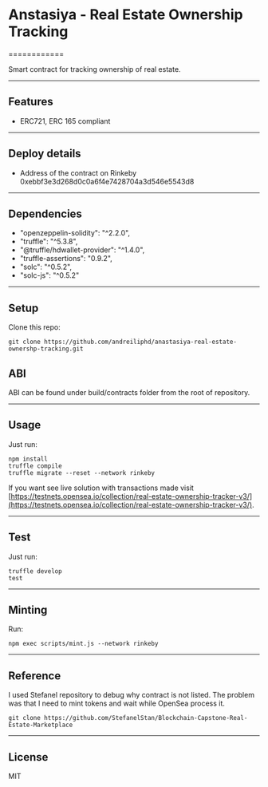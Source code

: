# Anstasiya - Real Estate Ownership Tracking

============

Smart contract for tracking ownership of real estate.

---

## Features
- ERC721, ERC 165 compliant
---


## Deploy details
- Address of the contract on Rinkeby 0xebbf3e3d268d0c0a6f4e7428704a3d546e5543d8
---

## Dependencies

- "openzeppelin-solidity": "^2.2.0",
- "truffle": "^5.3.8",
- "@truffle/hdwallet-provider": "^1.4.0",
- "truffle-assertions": "0.9.2",
- "solc": "^0.5.2",
- "solc-js": "^0.5.2"
---

## Setup
Clone this repo:

```
git clone https://github.com/andreiliphd/anastasiya-real-estate-ownershp-tracking.git
```

## ABI
ABI can be found under build/contracts folder from the root of repository.

---

## Usage
Just run:
```
npm install
truffle compile
truffle migrate --reset --network rinkeby
```
If you want see live solution with transactions made visit [https://testnets.opensea.io/collection/real-estate-ownership-tracker-v3/](https://testnets.opensea.io/collection/real-estate-ownership-tracker-v3/).

---

## Test
Just run:
```
truffle develop
test
```
---

## Minting
Run:
```
npm exec scripts/mint.js --network rinkeby
```
---

## Reference
I used Stefanel repository to debug why contract is not listed. 
The problem was that I need to mint tokens and wait while OpenSea process it.
```
git clone https://github.com/StefanelStan/Blockchain-Capstone-Real-Estate-Marketplace
```
---

## License
MIT